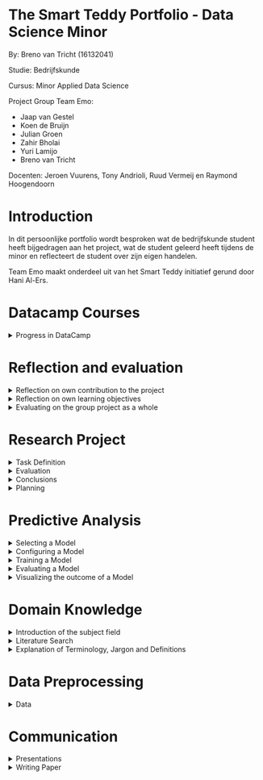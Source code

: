 # The Smart Teddy Portfolio - Data Science Minor
By: Breno van Tricht      (16132041)

Studie: Bedrijfskunde

Cursus: Minor Applied Data Science

Project Group Team Emo: 
- Jaap van Gestel 
- Koen de Bruijn 
- Julian Groen 
- Zahir Bholai 
- Yuri Lamijo 
- Breno van Tricht

Docenten: Jeroen Vuurens, Tony Andrioli, Ruud Vermeij en Raymond Hoogendoorn

# Introduction
In dit persoonlijke portfolio wordt besproken wat de bedrijfskunde student heeft bijgedragen aan het project, wat de student geleerd heeft tijdens de minor en reflecteert de student over zijn eigen handelen. 

Team Emo maakt onderdeel uit van het Smart Teddy initiatief gerund door Hani Al-Ers.  

# Datacamp Courses

<details><summary>Progress in DataCamp</summary>

![](Images/Datacamp-Courses.png)

In de eerste week was het haalbaar en goed te doen voor mij om één datacamp course af te ronden, de week daarop werden dat er 4 en dat was net te veel voor mij. Ik had zelf nog nooit geprogammeerd en dit was compleet nieuw voor mij. Hier is toen een kleine achterstand ontstaan waardoor er achter de volgende courses “late” bij staat. Gedurende de minor liep ik gemiddeld anderhalve week achter op de datacamp deadlines.

</details>


# Reflection and evaluation


<details><summary>Reflection on own contribution to the project</summary>


**Situatie**

Begin dit schooljaar ben ik begonnen met de Minor Applied Data Science op de Haagse Hogeschool. Ik had aan het begin veel vertrouwen dat ik veel zal gaan leren tijdens deze minor. Ik koos een minor buiten mijn eigen studierichting en zag dit als een grote uitdaging. 
Het Smart Teddy team waar ik onderdeel van uitmaakte werkte aan emotieherkenning bij ouderen met dementie. Dit werd gedaan met behulp van audio. Dit team bestond grotendeels uit software engineer studenten. Dit project had ik gekozen omdat ik geïnteresseerd ben in psychologie en ik hier graag onderzoek naar wilde doen. Tijdens de minor wilde ik gebruik gaan maken van de kennis en kwaliteiten uit mijn studie bedrijfskunde.   


**Taak**

Doordat ik minder snel op dezelfde golflengte was met de programmeurs over de technische kant, heb ik aangeboden om andere onderzoekstaken op me te nemen. Denk hierbij aan het opstarten van het onderzoek, de richtlijnen vormgeven, het woord nemen bij meetings, onderzoek doen naar het onderwerp/probleem, de research proposal opzetten en het schrijven van de paper. Ook het online contact met bijvoorbeeld de probleemeigenaar Hani werd een van mijn taken. Hani verwachtte op een gegeven moment dat wij bij elke meeting een presentatie hielden. Verder kreeg ik de onderzoekende taak om de emoties te verkennen en te oriënteren welke wij zouden gaan classificeren.


**Actie**


Ik had aan mijn projectgroepje voorgesteld om de presentaties voor Hani op mij te nemen en hier een leidende rol in te spelen. Mochten er dingen niet lekker lopen of verkeerd gaan meldde ik dat bij Hani en hadden hij en ik in het bijzijn van de groep hier discussies over. Er was een andere student die geen programmeur van aard was in mijn groepje, Zahir. Zahir en ik hebben veel onderzoek gerichte taken op ons genomen. Zo hebben wij bijvoorbeeld samen onderzoek gedaan, een research proposal gemaakt en zijn we begonnen aan de research paper. In de research proposal hadden we als eerste voor de evaluatiemethode recall gekozen, omdat dat ons het meest voordehand liggend leek. Achteraf bleek dat niet zo te zijn. Dit onderwerp is vaak met de docenten besproken waarbij ik terugkoppeling heb gekregen van Tony en Jeroen. Daarnaast heb ik ook naar Hani zijn mening gevraagd om zo een compleet beeld te krijgen. Hiernaast heb ik mij als enige gefocust op de ziekte dementie in het algemeen. 

**Resultaat**

Het heeft goed gewerkt om op deze manier te handelen. Ik heb alle presentaties voor Hani mogen doen en heb het contact via Teams met docenten geregeld wanneer er vragen waren.	Ik vond het een fijne rol om aan de onderzoekende kant van het project te zitten. Ik had uiteindelijk ook de ruimte gekregen om mee te kunnen helpen met het programmeren en vond het fijn om ook hier een bijdrage te kunnen leveren. Daarnaast heb ik mij verdiept in de ziekte dementie, dit vond ik erg interessant en dit hielp heel erg bij het vorm geven van het project. Dit was me goed afgegaan en ik vond het een leuke taak. De research proposal is naar alle docenten toegestuurd en was na een aantal puntjes feedback in orde.


**Reflectie**

Door mij te richten op de onderzoekende taken als contributie aan het project, heb ik veel geleerd over onderzoek doen. Zo weet ik nu hoe je een research proposal opstelt, hoe je in online databanken op zoek gaat naar relevante artikelen over een bepaald onderwerp en hoe je een research paper schrijft. Ik ben tevreden over mijn handelingen en ben ook blij dat ik tijdens deze minor vaak heb mogen presenteren. Dit vond ik eerst nog erg spannend. De anderen zijn ook blij geweest dat zij het contact met Hani en de presentaties voor hem los konden laten. Hier heb ik van mijn medestudenten meerdere malen complimenten over gekregen.


</details>



<details><summary>Reflection on own learning objectives</summary>


**Situatie**

Ik had erg veel interesse in programmeren doordat ik een visie van mijn toekomst heb waarin ik graag wil gaan ondernemen en een online start-up wil gaan runnen. Ik vind data erg interessant en hier deed ik al het een en ander mee. Zo heb ik bij mijn vorige stageplek, een online marketingbureau, veel met Google Analytics gespeeld en vond ik dit super interessant. In het marketingbureau waar ik stageliep werd ook gebruik gemaakt van Machine Learning en hier was ik nieuwsgierig naar. Om hier meer over te leren heb ik gekozen voor de Minor Applied Data Science.

**Taak**

In welke sector ik een start-up wil beginnen, weet ik nog niet precies, maar ik weet wel dat ik dit het liefst online doe en daar komt ongetwijfeld programmeren bij kijken. Om hier een handigheidje in te creëren en meer van te begrijpen ben ik de Minor Applied Data Science gaan volgen. Hier komen beide werelden in een, zo wil ik graag meer leren over programmeertalen en dit ook toepassen op real world data. Ik had van een aantal bronnen vernomen dat Python een relatief makkelijke programmeertaal is en ik had als leerdoel gesteld dat ik in ieder geval de basis hiervan kon beheersen. Ik had de verwachting gesteld om tijdens de minor erachter te komen of Data Science en programmeren wat voor mij is. Verder wil ik ook mijn onderzoeksvaardigheden uitbreiden, dit is iets wat in mijn studie vaak aan bod is gekomen alleen heb ik nog nooit mogen ervaren hoe dat is met een technisch vraagstuk. Ik wilde mijn kennis verrijken met de werking van machine learning en de gedachtegang van programmeertalen.  


**Actie**


Om de basis van Python te leren beheersen heb ik gedurende de minor veel aandacht besteed aan de courses van Datacamp. De lectures van Jeroen hebben mij veel geleerd over verschillende modellen en de lectures van Tony over onderzoek doen zijn mij goed bijgebleven. Scrum was voor mij voorafgaand aan de minor onbekend. Met behulp van het bouwen van lego en het gebruik van scrum gedurende de minor, heb ik meer kennis over de toepasbaarheid hiervan.
Hiernaast heb ik ook veel kunnen leren van mijn projectgroepje. Zij stonden altijd klaar wanneer ik een vraag had over een stukje code of wanneer ik vastliep met het onderzoek.

**Resultaat**

De Datacamp courses waren erg interessant en handig in elkaar gezet. Ik vond het heel fijn om hier doorheen te lopen en ik ben een stuk beter gaan begrijpen hoe een computer denkt en handelt. Deze courses gecombineerd met de klassikale lessen werkte erg goed om de niet-programmeurs zoals ik bij te spijkeren. Door deze kennis direct toe te passen tijdens ons project en de hackathon heb ik het gevoel gekregen dat ik de basis van Python onder de knie heb.

**Reflectie**

Ik vind dat ik het goed heb gedaan en ben tevreden met de geboekte resultaten tijdens de minor. Door de meetings met Tony heb ik veel geleerd over het onderzoek doen in de technische sector. De gesprekken met Tony heb ik altijd heel prettig ervaren en ik vond het fijn om samen te sparren over ideeën. Deze manier van kritisch denken neem ik mee en kan ik gaan toepassen op andere situaties. Daarnaast heb ik geleerd dat ik programmeren en/of machine learning super interessant vind, maar dat dit toch niet helemaal voor mij is weggelegd. Ik ben blij dat ik deze kennis heb opgedaan en dat ik heb mogen ervaren hoe het is om onderzoek te doen naar een technisch vraagstuk.

</details>



<details><summary>Evaluating on the group project as a whole</summary>

**Situatie**

Tijdens de Minor Applied Data Science maakte ik deel uit van Team Emo. Team Emo bestaat uit een groep van 6 studenten. 4 van de 6 studenten studeren ICT en hebben als richting Software Engineering gekozen, 1 student studeert Bestuurskunde en als laatste studeer ikzelf Bedrijfskunde. Verschillende studies betekent verschillende kennis en invalshoeken. Iedereen studeert op de Haagse Hogeschool, waardoor wij ook wel herkend worden als het groepje waar de docent Nederlands mee kan praten tijdens meetings.

**Taak** 

Toen wij elkaar ontmoetten tijdens de kick-off, bleek het dat de programmeurs elkaar onderling al kenden. 3 van de 6 kenden elkaar van vorige projecten. Dit was erg fijn en zorgde ervoor dat er snel een relaxte sfeer was. Ik wist niet meteen wat mijn rol was in de groep en ik wist ook niet wat er van mij verwacht ging worden. Ook wist ik niet zo goed wat ik van mijzelf moest verwachten. Op dag 1 probeerde ik een beetje de leidende rol te nemen. 

**Actie** 

Wij wilden meteen op de eerste dag een taakverdeling, rolverdeling en afspraken maken over hoe we alles zouden gaan doen tijdens de minor. Ook wilden wij de meetings met docenten meteen plannen zodat wij goed van start konden gaan. Jaap heeft toen, met zijn docenten privilege, lokalen gereserveerd voor de meetings met docenten. Yuri is onze scrum master geworden. Wij hebben gedurende de minor gewerkt met sprints van 2 weken. De taken werden onderling per sprint verdeeld. Het contact werd geregeld via een Discord server die werd aangemaakt. Hierop vond elke dag de daily stand-up plaats en hielden wij elkaar op de hoogte over de status van het project en bijbehorende taken. Op de dagen dat wij fysiek aanwezig moesten zijn voor een college of meeting, werkten wij samen aan het project op school. Op de andere dagen deden wij dit vanuit huis.

**Resultaat** 

Ik vond het in het begin lastig om een rol te vinden die bij mij pastte tijdens het project. Ik had namelijk geen kennis over scrum en wist helemaal niks van programmeren af. Het merendeel van mijn groepje bestond uit programmeurs en hadden wel ervaring met scrum. Hierdoor moest ik soms terug te vallen op de kennis van mijn projectleden. Yuri is de gehele minor onze scrum master geweest. Er kwam al snel naar voren dat Jaap de leiding nam.

**Reflectie**

Het project en de samenwerking tussen de studenten verliep erg soepel. Ik had graag de leiding willen nemen tijdens het project, maar dat bleek erg lastig. Gelukkig nam Jaap snel de leiding, dit was erg fijn en ik ben hem hier dankbaar voor. Ik was blij toen ik hoorde dat een andere student in mijn groepje niet weet hoe programmeren te werk gaat. Tijdens de minor heb ik mij veel gericht op het onderzoeksaspect en heb ik in mindere mate een bijdrage kunnen leveren bij het programmeren aan het project. Het was prettig om op de Discord server met elkaar contact te leggen over het project en ik ben van mening dat iedereen gemotiveerd was. Toch mistte ik ergens het persoonlijk contact tijdens het project. Dit ben ik namelijk gewend uit mijn vorige projectgroepen tijdens de studie Bedrijfskunde. Op de studie Bedrijfskunde zitten veel extraverte studenten waar ik als introvert sneller bevriend mee raak. We waren allemaal erg gefocust op het project waardoor er weinig tijd over was om ook persoonlijk contact te maken. Dit deed niet af aan de resultaten.


</details>


# Research Project
<details><summary> Task Definition</summary>

**Context**

Smart teddy is een therapeutisch compagnon die geplaatst zal gaan worden bij senioren thuis. Deze senioren zitten in de beginnende fase van dementie. Dementie is een verzamelnaam voor ruim vijftig ziektes, de meest voorkomende vorm is Alzheimer. Dementie is een ingewikkelde en ingrijpende ziekte die veel vragen oproept. 
De Smart Teddy zal gebruikt gaan worden om de quality of life (QoL) te monitoren bij senioren in de beginnende fase van dementie. Dit zal gedaan worden door een aantal sensoren en een hiervan is een microfoon die audio zal opnemen. Gecombineerd met de software in de base station zal dit rapporten produceren over de qualite of life. 

In de minor zijn er meerdere groepen bezig met dit vraagstuk. Zo bestaat er ook het team Nourishment, zij houden zich bezig met de eet/drink geluiden van de senior. Ook is er een team dat zich verdiept in de dialogen die gevoerd worden door de senior, dat is team Dialogue. 

Ik maak onderdeel uit van Team Emo, wij hebben ons bezig gehouden met het detecteren van emoties uit audio. Het detecteren van emoties kan voor veel voordelen zorgen. Dementerende ouderen tonen vaak minder emoties wanneer zij zich in een later stadium van dementie bevinden. In het begin van de ziekte tonen de senioren vaak boze emoties. Dit komt doordat ze meestal niet meteen kunnen accepteren of beseffen wat er met ze aan de hand is.

Door bij te houden hoe vaak bepaalde emoties getoond worden, kan de patient beter gemonitord worden. Deze informatie geeft indicaties over de quality of life. Verzorgers en andere health experts kunnen zo beter overzicht houden over hoe het met de senioren gaat.

**Hoofdvraag**

Ik heb veel gewerkt aan het creeren van onze hoofdvraag, na de hoofdvraag te bespreken met alle docenten hebben wij gekozen voor:

> Which machine learning models achieve the highest precision classifying emotions, using datasets containing audio with labelled vocal emotional expressions recorded in a professional recording studio, to recognize emotions within household environments?


Het eerste deel van de hoofdvraag is tot stand gekomen doordat wij gaan onderzoeken welke machine learning model de beste resultaat levert. Het beste resultaat wordt bepaald door de metriek "precision". Hier is veel discussie rondon ontstaan en zal straks meer aan bod komen in het kopje Research Proposal hieronder. 

Het tweede deel van de hoofdvraag slaat op het feit dat wij geen real life data van dementerende ouderen hebben ontvangen. Hierdoor hebben wij er het beste van moeten maken. Dit hebben wij gedaan door gebruik te maken van een gelabelde dataset die ook in andere onderzoeken gebruikt werd.

Het derde deel na de laatste komma is het onderdeel wat wij willen uitbreiden aan bestaand onderzoek. Er is al onderzoek gedaan naar emotieherkenning, maar wij wilden dit beter toepasbaar maken op ons probleem. Zo hebben wij ervoor gekozen om geluiden toe te voegen die je ook in een huishouden tegen zou kunnen komen. Hierdoor bootsen wij de omgeving na waar de teddybear in de toekomst functioneel zal gaan zijn.

**Deelvragen**

>1. Which machine learning algorithms are available in literature to classify emotions from audio? 

>2. Can the known methods of classifying be reproduced with the same precision/recall on the available dataset?

>3. How can precision in machine learning algorithms be improved for the RAVDESS and CREMA-D datasets?

>4. How will balancing the dataset impact the precision of the algorithm?

**Research Proposal**

De research proposal is geschreven door Zahir en ik. In de research proposal staan de onderzoeksvragen waar wij antwoord op willen en de methoden die we daarvoor willen gebruiken.

Hiermee hebben wij een goede basis gelegd voor de start aan de research paper. In de proposal staan alle stapsgewijze veranderingen aan de hoofdvraag genoteerd. Hieronder staat de scope van het project uitgelegd. De hoofdvraag is opgesplitst in deelvragen en de gekozen evaluatiemethode wordt uitgelegd. Ook staat er al een begin aan de related work in voor in de paper, deze is gemaakt door Yuri.

De research proposal kunt u [hier](https://docs.google.com/document/d/1NxFVP1G9DyZr4Q7_GdJvULewCiscxtOvygtyHUCDSeE/edit#heading=h.toqny89ut4bx) vinden.


</details>

<details><summary> Evaluation</summary>

Gedurende de minor was het niet mogelijk om alle experimenten uit te voeren. Hierdoor zijn er nog een aantal dingen die gedaan zouden kunnen worden om ons onderzoek te verbeteren.

**Model trainen met audio van de doelgroep (senioren in beginnende fase van dementie)**

Het model dat wij gemaakt hebben kan met een precision van 84% de emotie herkennen in een stand-out set. Dit is een mooi resultaat, maar hierdoor is het nog onzeker hoe goed het model zou werken op real world data. Wanneer de eerste prototypes van de Smart Teddy bij senioren komen te staan en er daadwerkelijke audio data verzameld wordt zou het model beter getraind kunnen worden. De audio die wij hebben gebruikt is redelijk clean en dat is ook de reden waarom wij achtergrond geluiden hebben toegevoegd om het lastiger te maken.

**Meer datasets toevoegen**

Het onderzoek was in de eerste instantie gedaan met twee datasets, [RAVDESS](https://www.kaggle.com/uwrfkaggler/ravdess-emotional-speech-audio) en [CREMA-D](https://www.kaggle.com/ejlok1/cremad). Toen de datasets [TESS](https://www.kaggle.com/ejlok1/toronto-emotional-speech-set-tess) en [SAVEE](https://www.kaggle.com/barelydedicated/savee-database) werden toegevoegd werd de precisie verhoogd. Er zou gekeken kunnen worden naar het toevoegen van meer soortgelijke audio datasets met gelabelde emoties. In "future work" van de [research paper](Files/Research_Paper_Emotions.pdf) zijn er een paar dataset kandidaten genoemd: eNTERFACE, EMO-DB, DES en SUSAS.

**Toevoegen of weg laten van emoties**

Er zou nog gekeken kunnen worden naar de geclassificeerde emoties. Op dit moment hebben we het model getraind 4 gekozen emoties. Dit is gedaan omdat dit de beste resultaat opleverde met de gekozen parameters. Het is ook mogelijk om met een verzorger of medisch professional te kijken naar relevante emoties van dementerende ouderen. De parameters learning rate en batch size zouden getuned kunnen worden.


</details>

<details><summary> Conclusions </summary>

Om de hoofdvraag te kunnen beantwoorden hebben wij veel verschillende modellen gebruikt om te achterhalen welk het beste presteert. Hiervoor hebben wij als eerst KNN, MLP, Logistical Regression en SVM gebruikt. Ieder projectlid had zijn eigen model gekregen om aan te sleutelen. Zo heb ik de KNN mogen maken. Hier kwam uit dat SVM en KNN het beste presteren. Echter scoort de KNN 100% op de training accuracy en is dus aan het overfitten. De resultaten per emotie en augmentatietype zijn terug te vinden in deze [Spreadsheet](https://docs.google.com/spreadsheets/d/1wc8sp6qxJ8SR_4TogPoZNkbWzzibx6kIHkYBRkAg0OI/edit#gid=995783680)

Uit onderzoek kwam al snel naar voren dat CNN een veelgebruikte methode was voor ons probleem. Hier zijn wij op gaan focussen na het uitproberen van de hiervoor genoemde modellen. Het voorgestelde CNN model in de [paper](Files/Research_Paper_Emotions.pdf) kan de emoties: happy, angry, neutral en sad exclusief huishoudelijke geluiden detecteren met een precision van 84%. Inclusief huishoudelijke achtergrond geluiden kwam er een precision van 80% uit. Deze resultaten laat zien dat, zoals verwacht, achtergrond geluiden toevoegen een negatieve impact heeft op de precision. Deze achtergrond geluiden zijn kunstmatig toegevoegd en zouden wellicht niet representeerbaar zijn voor de geluiden die je tegen zou kunnen komen in bijvoorbeeld de woonkamer van een senior. 

Uit ons onderzoek valt te concluderen dat emoties herkennen met een CNN functioneert. Hier kan nuttige informatie uit gehaald worden voor de quality of life. Denk bijvoorbeeld aan schommelingen in emoties of aanhoudende negatieve emoties. Hiermee kan een verzorger bepalen of er ingegrepen moet worden bij een senior en/of hij/zij nog in staat is om alleen te wonen.


</details>

<details><summary>  Planning</summary>

Team Emo had ervoor gekozen om de Agile Scrum-methode te hanteren. Meer dan de helft was hier bekend mee en vond dit een fijne methode om mee te werken. Voor mij was dit echter nieuw. Ik heb hier veel over geleerd tijdens de workshop van Tony. Wij hadden besloten om een vaste scrummaster aan te wijzen en Yuri kreeg deze rol.

---

<details><summary> Scrumboard- Github</summary>

Voor de sprintplanning maakten wij gebruik van Github. Deze repository is vormgegeven door Koen. Wij werkten eerst met sprints van één week. Na een aantal sprints hebben wij dat veranderd naar sprints van 2 weken. Dit vonden wij beter aansluiten bij de taken en de weekplanning qua meetings, presentaties en colleges. Elke sprint werden de taken vertaald naar user stories door de scrummaster Yuri. Vervolgens werden de user stories verdeeld over de projectleden. Zo had iedereen overzicht over wat er gedaan moest worden en hadden we inzicht wat door wie werd gedaan tijdens de sprint.

Hieronder is weergeven hoe we ons board vorm hebben gegeven. In de linkerkolom "To-do", in het midden "In progress" en "Waiting for feedback" en in de rechterkolom "Done".

![](Images/Scrumboard.png)

Hieronder volgt een overzicht van alle user stories waaraan ik heb gewerkt:

![](Images/User_Story1.png)

![](Images/User_Story2.png)

![](Images/User_Story3.png)

</details>

---

<details><summary> Roadmap - Miro</summary>

In de eerste paar weken vonden wij het erg lastig om het overzicht te houden over alle werkzaamheden die verricht moesten worden om de minor succesvol af te ronden. Hiervoor hadden we toen gezamenlijk een roadmap van gemaakt. De roadmap is heel het project als rode draad gebruikt om te bepalen welke user stories er gemaakt moesten worden en wat de opeenvolgende taken zullen gaan zijn.

![](Images/Emotions_Roadmap.jpg)

</details>

---

<details><summary> Daily Standup - Discord</summary>

Dagelijks hadden wij een Daily Standup. Deze werd op de maandag en woensdag fysiek gehouden omdat dat de dagen waren dat wij op school aanwezig waren. De overige 3 weekdagen werd de standup via Discord gehouden. Tijdens de standup bespraken wij per persoon wat diegene gister gedaan had en wat diegene vandaag van plan is om te gaan uitvoeren. Ook was er ruimte om te delen waar je tegen aan liep en werd er besproken hoe dat opgelost zou kunnen worden.   

</details>

---

<details><summary> Retrospective - Fraankly</summary>

De retrospective werd eenmaal in de 2 weken gehouden aan het eind van de sprint. Deze vond plaats met behulp van de website Fraankly. Hierin konden we aangeven wat we vonden dat er goed ging, wat er minder goed ging en wat we zouden willen veranderen. Vervolgens kon je stemmen op de kaarten die jij het belangrijkst vond en werden er actiepunten uit opgesteld. Hieronder is een voorbeeld te zien van hoe een retrospective erbij ons uitzag. Op onze [Github](https://github.com/koendebruijn/Emotions/wiki/Retrospective) zijn de overige retrospectives te vinden.

![](Images/Retrospective.png)

</details>

---

<details><summary> Refinement - Discord</summary>

Halverwege de sprint werd er een refinement gehouden op Discord. Tijdens de refinement werd de scrumboard gestreamd. Zo kon iedereen mee kijken hoe het gaat met de gemaakte user stories. In deze meeting keken we naar de stand van zaken en werd ingeschat of het haalbaar was om de geplande taken af te ronden. Naast de scrumboard op Github werd er ook gekeken naar de Roadmap op Miro.

</details>


</details>


# Predictive Analysis

<details><summary>Selecting a Model </summary>

Voor ons onderzoek moesten wij een manier vinden om emoties te herkennen uit audio. Wij hebben gebruik gemaakt van: MLP, Logistic Regression, KNN, SVM en CNN.
Elk projectlid kreeg een taak om een machine learning model op zijn bord te nemen. Ik heb samen met Jaap gewerkt aan een KNN model. De voornaamste reden dat we dit model gekozen hebben is omdat dit toendestijds uitgelegd werd tijdens een college van Jeroen. No Free Lunch Theorem ondersteund deze keuze, we moeten meerdere modellen proberen om te zien wat er het best werkt.  Samen met de kennis uit de colleges, de ervaring met Datacamp en de hulp van een [YouTube Serie](https://www.youtube.com/playlist?list=PLzMcBGfZo4-mP7qA9cagf68V06sko5otr) genaamd Python Machine Learning Tutorial heb ik dit succesvol weten te doen.
 
Uit ons vooronderzoek kwam naar voren dat CNN waarschijnlijk het meest zal gaan opleveren. SVM en Logistic Regression werden ook besproken in een ander onderzoek. Hier volgt later meer over in het kopje Domain Knowledge. 

</details>


<details><summary> Configuring a Model</summary>

Om te achterhalen welke parameters het beste werken heb ik een Grid Search uitgevoerd. Deze grid search heb ik uitgevoerd met behulp van dit [artikel](https://medium.com/@erikgreenj/k-neighbors-classifier-with-gridsearchcv-basics-3c445ddeb657) en de hulp van Jaap. Jaap heeft toen dit model verder uitgewerkt. 

```python

def grid_search(model,x_train, x_test, y_train, y_test):
    #[1,3,5,7,9,11,13,15,17,19]
    n_neighbors = np.arange(1, 25)
    weights = ['uniform', 'distance']
    metric = ['euclidean', 'manhattan']
    param_grid = dict(n_neighbors=n_neighbors, weights=weights, metric=metric)

    clf = GridSearchCV(model, param_grid, cv=5, scoring='accuracy')
    clf.fit(x_train, y_train)

    print("Het model is gefit")
    print("Best parameters set found on development set:")
    print(clf.best_params_)
    print(clf.best_estimator_)
```

Toen Jaap de leiding nam in ons Pair Programming couple zijn we tot het uiteindelijke resultaat gekomen:

```python
class KNN(BaseModel):
    instance="KNN" 

    @classmethod
    def grid_search(self,model,x_train, x_test, y_train, y_test,scoring):
       #[1,3,5,7,9,11,13,15,17,19]
        n_neighbors = np.arange(1, 8)
        weights = ['uniform', 'distance']
        metric = ['euclidean', 'manhattan']
        param_grid = dict(n_neighbors=n_neighbors, weights=weights, metric=metric)
        
        start_time = time.perf_counter()
        clf = GridSearchCV(model, param_grid, cv=5, scoring=scoring, n_jobs=5) 
        end_time = time.perf_counter()
        print(f"Duration Gridsearch: {end_time - start_time:04f}")
        
        start_time = time.perf_counter()
        clf.fit(x_train, y_train)
        end_time = time.perf_counter()
       
        # SAVING MODEL
         print("Saving model")
         dt = datetime.today().strftime('%Y-%m-%d-%H:%M:%S')
         filename = './pkls/'+dt+'-knn.pkl'
         print(filename)
         joblib.dump(clf, filename)
        
        print(f"Duration fitting: {end_time - start_time:04f}")
        print()

        print("Best parameters set found on development set:")
        print(clf.best_params_)
        print(clf.best_estimator_)
        print()

        super().model_accuracy(clf, x_train, x_test, y_train, y_test)
```

</details>



<details><summary> Training a Model</summary>

Onderstaand is het stukje code dat ik heb samen met Jaap heb geschreven om het model te trainen en te achterhalen welke parameters het best zullen gaan presteren.

```python
def model_accuracy(model, X_train, X_test, y_train, y_test):

    # Train accuracy
    y_pred = model.predict(X_train)
    accuracy = accuracy_score(y_train, y_pred)
    print("Train accuracy is: {}".format(accuracy))

    # Test accuracy
    y_pred = model.predict(X_test)
    accuracy = accuracy_score(y_test, y_pred)
    print("Test accuracy is: {}".format(accuracy))

    # Recall & Precision score
    print(f"Recall: {recall_score(y_test, y_pred, average=None)}")
    print(f"Precision: {precision_score(y_test, y_pred, average=None)}")
    print("\n")
    print(classification_report(y_test, y_pred))      

train_model(CREMA_D_JSON_FILE_NAME)
train_model(RAVDESS_JSON_FILE_NAME)
```

Nadat Jaap de leiding nam was dit wat we ervan gemaakt hebben.

```python
    @classmethod
    def train(self, data, scoring="precision_weighted"):

        train = data["train"]
        test = data["test"]

        x_train = np.array(train['features'])
        y_train = np.array(train['emotions'])
        x_test = np.array(test['features'])
        y_test = np.array(test['emotions'])
        
        #GridSearch
        self.grid_search(KNeighborsClassifier(), x_train, x_test, y_train, y_test,scoring)
```

Het trainen van het KNN-model heb ik meerdere keren gedaan met verschillende cross-validation waardes om te kijken wat de gevolgen hiervan zouden zijn. Hieronder is te zien wat het resultaat is van het runnen van de bovenste versie, die gemaakt is door mij. Hier heb ik verder op geëvalueerd.

![](Images/knn_uitkomstvoorbeeld.png)

</details>


<details><summary> Evaluating a Model</summary>

In onderstaande afbeelding is te zien wat de resultaten waren van de verschillende cross validation waardes op het KNN-model. Het valt meteen op dat de training accuracy 100% is bij elke cv-waarde op RAVDESS dataset. Dit betekent dat het model aan het overfitten is. Hieruit is te concluderen dat KNN niet de beste optie is voor het herkennen van emoties uit audio.

![](Images/KNN_uitkomsten.png)

Alle machine learning models zijn naast elkaar gelegd om te kijken wat onderling de resultaten waren van onze modellen. Deze zijn [hier](https://docs.google.com/spreadsheets/d/1SGjHORuv2V7R-UGH_zaVUPe-bFol-A4_j-msHxtJBgM/edit#gid=0) te vinden.



</details>



<details><summary> Visualizing the outcome of a Model</summary>

Voor de KNN is verder geen visualisatie opgesteld. Wel heb ik dat voor een ander model gedaan. Ik had een Linear Regression model gemaakt om te spelen met de kennis en vaardigheden die ik had opgedaan. Dit is gedaan op de "Student Performance Data Set" van [UCI](https://archive.ics.uci.edu/ml/datasets/Student+Performance), Center for Machine Learning and Intelligent Systems. 

De Jupyter Notebook voor het model is [hier](https://datascience.hhs.nl:8888/user/16132041/notebooks/Breno/Test%20Models/Linear%20Regression%20Testing/Linear%20Regression%20Training%20Best.ipynb#) te vinden.

Hieronder is de scatter plot te zien die de correlatie toont tussen de Final Grade en de hoeveelheid Failures. Hieraan is af te lezen dat als een student bij andere vakken al eens gefaald heeft, hij/zij lager scoort op de final test "G3". 

![](Images/output_0_2.png)

</details>


# Domain Knowledge

<details><summary>Introduction of the subject field</summary>


Smart teddy is een therapeutisch compagnon die geplaatst zal gaan worden bij senioren thuis. Deze senioren zitten in de beginnende fase van dementie. Dementie is een verzamelnaam voor ruim vijftig ziektes, de meest voorkomende vorm is Alzheimer. Dementie is een ingewikkelde en ingrijpende ziekte die veel vragen oproept ([source](https://www.alzheimer-nederland.nl/dementie)).  

De Smart Teddy zal gebruikt gaan worden om de quality of life (QoL) te monitoren bij senioren in de beginnende fase van dementie. Dit zal gedaan worden door een aantal sensoren en een hiervan is een microfoon die audio zal opnemen. Gecombineerd met de software in de base station zal dit rapporten produceren over de qualite of life van de senior. 

Ik maak onderdeel uit van Team Emo. Team Emo maakt onderdeel uit van het Smart Teddy initiatief gerund door Hani Al-Ers. Wij hebben ons bezig gehouden met het detecteren van emoties uit audio. Het detecteren van emoties kan voor veel voordelen zorgen. Dementerende ouderen tonen vaak minder emoties wanneer zij zich in een later stadium van dementie bevinden. In het begin van de ziekte tonen de senioren vaak boze emoties. Dit komt doordat ze meestal niet meteen kunnen accepteren of beseffen wat er met ze aan de hand is.

Door bij te houden hoe vaak bepaalde emoties getoond worden, kan de patient beter gemonitord worden. Deze informatie geeft indicaties over de quality of life. Verzorgers en andere health experts kunnen hiermee beter overzicht houden over hoe het met de senioren gaat.

</details>


<details><summary> Literature Search</summary>

Ik heb in het begin veel onderzoek gedaan naar de emoties die geclassificeerd moesten worden. In Sprint 2 om precies te zijn. Hier had ik een bijbehorende user story bij gekregen die hieronder weergeven is. Het was heel interessant om meer over deze ziekte te leren kennen.Achteraf had ik hier te breed naar gekeken en was het niet heel erg bruikbaar voor ons project. Uiteindelijk hebben we het project uit moeten voeren met de datasets die we online gevonden hadden, wat onze keuzes beperkt.

![](Images/domain1.png)

[Factsheet about Dementia in the Netherlands](https://www.alzheimer-nederland.nl/factsheet-cijfers-en-feiten-over-dementie)

[The Psychological and Emotional Impact of Dementia](https://www.alzheimers.org.uk/get-support/help-dementia-care/understanding-supporting-person-dementia-psychological-emotional-impact) 

[Dementia Symptoms](https://www.dementia.com/symptoms.html)

---

Ook hebben we gezamenlijk gezocht naar bestaande methodes voor emotieherkenning uit audio. De papers met een paars vinkje zijn als de belangrijskte soortgelijke onderzoeken ervaren. Deze user story was in eerste instantie niet aan mij toegewezen, ik weet niet meer zo goed waarom. Later kon ik hieraan mee werken om op zoek te gaan. Ik heb toen een Github repo gevonden waarin gebruik werd gemaakt van de database [RAVDESS](https://www.kaggle.com/uwrfkaggler/ravdess-emotional-speech-audio) en [SAVEE](https://www.kaggle.com/barelydedicated/savee-database). RAVDESS was de database waar wij potentie in zagen en verder mee zijn gegaan. Verder werd de repo niet heel goed bekeken door de medestudenten, mij werd toendestijds verteld dat github te praktisch gericht is en ik accepteerde dat het veel te vroeg was hiervoor. Vind het ergens wel jammer dat we hier verder niet meer naar gekeken hebben. De user story hiervoor is hieronder te zien. 

![](Images/domain2.png)

[Github: Speech Emotion Analyzer](https://github.com/MITESHPUTHRANNEU/Speech-Emotion-Analyzer) 

[ieee: A Speech Emotion Recognition Solution-based on Support Vector Machine for Children with Autism Spectrum Disorder to Help Identify Human Emotions](https://ieeexplore.ieee.org/document/9249147)

[ieee: Speech Emotion Detection using IoT based Deep Learning for Health Care](https://ieeexplore.ieee.org/abstract/document/9005638/authors#authors)


</details>


<details><summary>Explanation of Terminology, Jargon and Definitions</summary>

Emotionrecognition -
Speech -
Convolutional Neural  Network  (CNN) - 
Household ambientsounds -
Dementia -
Health Care -
Smart Teddy

</details>

# Data Preprocessing

<details><summary>Data</summary>

Tijdens de minor heb ik mij bijna niet bezig gehouden met het preprocessen van de data voor ons model. Ik zal dus ook niet alle punten bespreken van dit hoofdstuk zoals in de scoring rubrics vermeld staat aangezien dit voornamelijk door mijn projectleden gedaan is. Wel heb ik een paar dingetjes gedaan die in dit hoofdstuk passen. 

Tijdens de Hackaton heb ik actief meegedaan en hebben we gezamenlijk de data explored, cleaned en prepared. Een link naar onze Hackaton Notebook is [hier](https://datascience.hhs.nl:8888/user/16132041/notebooks/emo/project/Hackaton.ipynb) te vinden


Samen met Koen heb ik gewerkt aan een Dataset Loader voor de CREMA-D dataset. Koen maakte er een voor de RAVDESS dataset en ik deed dit voor dataset CREMA-D. Deze is toendestijds gebruikt om de datasets in te kunnen laden.

```python
%run ../source/pipeline/dataset_loader.ipynb
import json
class CremadPLoader(Loader):
    
    BASE="../preprocced data/data"
    instance="Crema-d Processed Loader"
    
    @classmethod
    def load_dataset(self, variant):
        dataset = {}
        
        train_path=f"{self.BASE}/train/crema-d/train_{variant}_crema-d_preprocessed_data.json"
        test_path=f"{self.BASE}/test/crema-d/test_{variant}_crema-d_preprocessed_data.json"
        
        with open(train_path) as train_data:
            dataset["train"] = json.load(train_data)
            
        with open(test_path) as test_data:
            dataset["test"] = json.load(test_data)
            
        return dataset
```

Later in het project hebben we dit omgezet tot één gezamenlijke dataset loader. Deze gezamenlijke loader is [hier](https://datascience.hhs.nl:8888/user/16132041/notebooks/emo/source/pipeline/dataset_loader.ipynb) te vinden.

</details>

# Communication

<details><summary> Presentations</summary>

---

Tijdens de minor waren er een aantal presentaties die gedaan moesten worden. De interne presentatie om de week, een presentatie voor Hani om de week, de Learning Lab en de externe presentaties. De presentaties voor Hani heb ik allemaal mogen doen. Bij de overige presentaties was niet van te voren bepaald wie die zou gaan doen. Ik heb mij kandidaat gesteld bij elke presentatie omdat ik daar graag beter in wil worden.

---

De interne presentaties waren voornamelijk gedaan door Jaap. Ik ging altijd mee naar voren voor ondersteuning en heb hier toen ook deel kunnen nemen aan de presentaties. De interne presentaties waar ik heb mee mogen presenteren staan hieronder vermeld. Hier had ik voornamelijk het woord over de Main Research Question, Research Proposal en andere onderzoekende taken:


[Interne Presentatie Week 4](https://docs.google.com/presentation/d/1VBQd9DZl8fIsv-5RBmLyrqp9_HKh1xJwpDcWu_B7I7g/edit#slide=id.gea50fed553_0_6)

[Interne Presentatie Week 6](https://docs.google.com/presentation/d/1HsTYFASqxeT0n3aWm5oJHQKAOU0aH2ChFHOztF_8-wU/edit#slide=id.gedadb8a670_3_0)

[Interne Presentatie Week 10](https://docs.google.com/presentation/d/1N9T62xSTJwfBfDu5KhDCf268zWk33ZWVv752YpY8zSk/edit#slide=id.g100a22f516d_0_82)

[Interne Presentatie Week 10](https://docs.google.com/presentation/d/1N9T62xSTJwfBfDu5KhDCf268zWk33ZWVv752YpY8zSk/edit#slide=id.g100a22f516d_0_82)

*(Als het goed is wordt er bij het openen gelinkt naar de specifieke dia)*

---

In de eerste paar meetings verliep het contact met Hani niet geweldig en waren wij soms ook niet goed genoeg voorbereid om het gesprek of om een discussie aan te gaan met Hani. Hani heeft toen voorgesteld om altijd een presentatie te maken en deze te presenteren. Vanaf presentatie week nummer 11 sloot Jelle bij ons aan. Jelle zit ook in dit vakgebied en was erg geinteresseerd waar wij mee bezig waren. Sinds dat moment heeft hij elke meeting bijgewoond. Alle presentaties voor onze product owner Hani heb ik gepresenteerd.

[Presentatie Hani Week 5](https://docs.google.com/presentation/d/1qrNHJH6cqTATocxjrqoc8u1Mdzrkl-Nj99uRyfylBmo/edit#slide=id.p)

[Presentatie Hani Week 8](https://docs.google.com/presentation/d/1olIzBfWSBZTIDrAKjIqnwSahwACmkKfAEFULk3foffc/edit#slide=id.p)

[Presentatie Hani Week 9](https://docs.google.com/presentation/d/1SUvTwHhTpL_T0HxaoeSOyDgE_OyNTGavJyxcbBUpp6E/edit#slide=id.p)

[Presentatie Hani Week 11](https://docs.google.com/presentation/d/1k2Ly1bdA8k35lY7myMH4tpMTBwY7Z_5OSPq31DkUVSw/edit#slide=id.p)

[Presentatie Hani Week 13](https://docs.google.com/presentation/d/18LSxUXswJbfFbnuHNBjXsbyp76UQy35qI5URQuQtltg/edit#slide=id.p)

[Presentatie Hani Week 15](https://docs.google.com/presentation/d/12v3rGTKVmE1WxA5l0Obaj4xzBKkD9JZS6ShX6yylbAU/edit#slide=id.p)

*Alle dia's zijn door mij gepresenteerd.*

---

Voor de externe presentaties besloten we vaak tijdens het samenstellen van de presentatie wie zou gaan presenteren. Ik vond dit leuk om te doen en heb ook bij elke externe presentatie mogen presenteren. Het verschilde per externe presentatie welke projectleden mee presenteerde.

[Externe Presentatie 1](https://docs.google.com/presentation/d/1s8yLUMx2hhJINx-23QsXn2dgf4osR5rwR3pb1_N6MCw/edit)

[Externe Presentatie 2](https://docs.google.com/presentation/d/1Q8pCSaHh-NOdmONjhDi91h5KIwgagx26fTpmsYayNGw/edit#slide=id.p)

[Externe Presentatie 3](https://docs.google.com/presentation/d/1zTva9BPbiWAARs8vM3S7Wy0qXT1pBUMSoa-8i74HjZQ/edit#slide=id.p)

*Bij externe presentatie 1 en 2 heb ik het kopje "Next Steps" gepresenteerd, bij externe presentatie 3 heb ik de intro gedaan en de "Recap" gepresenteerd.*

---

Ik heb ook de Learning Lab gepresenteerd samen met Zahir, Jaap en Koen. Onze Learning Lab ging over Support Vector Machines (SVM).

[Learning Lab SVM](https://docs.google.com/presentation/d/1NrmkkP36NY3_dqtBgHQRZkpA7xsUlrhc/edit#slide=id.p1)

*De introductie, voor en nadelen van SVM en de hyperparameters heb ik gepresenteerd. Dia 1 t/m 6.*

---

</details>

<details><summary> Writing Paper</summary>

Ik keek erg uit naar het schrijven van de Research Paper. Voordat we begonnen met het schrijven van de paper had ik een layout gemaakt van hoe onze paper ongeveer ingedeeld zou kunnen worden. Deze heb ik toen besproken met mijn projectleden en hier hebben wij van Tony feedback op gekregen. Desbetreffende Research Paper Layout kunt u [hier](https://docs.google.com/document/d/1X60FCTV-oK9eAKS9KQ81hX8ZSgNyez8vGyqV61jhlj8/edit#) vinden. Ik heb hiervoor naar soortgelijke papers gekeken die voor ons van belang waren en hun indeling vergeleken met elkaar. De layout van die papers staan kort vermeld in het document.

Zahir, Yuri en ik zijn tezamen begonnen met het schrijven van de paper. Jaap kwam relatief snel helpen en toen we iets verder waren met de paper waren sloten Julian en Koen aan. Yuri Zahir en ik hebben de introduction en background geschreven.  

De 3e alinea van Background is door mij alleen geschreven. Verder heb ik veel bijgedragen aan de Evaluation Method en is de Conclusion & Discussion door mij geschreven. Nadat elk hoofdstuk ingevuld was hebben wij de koppen bijelkaar gestoken om de puntjes op de i te zetten. We hebben alinea voor alinea alles behandeld en besproken of we het er mee eens waren. Op deze manier werd feedback van projectleden meteen verwerkt.

Voor de layout heb ik gebruik gemaakt van de officiële ieee template, deze heb ik [hier](https://www.ieee.org/conferences/publishing/templates.html) gevonden. 


[De Research Paper](Files/Research_Paper_Emotions.pdf)



</details>

